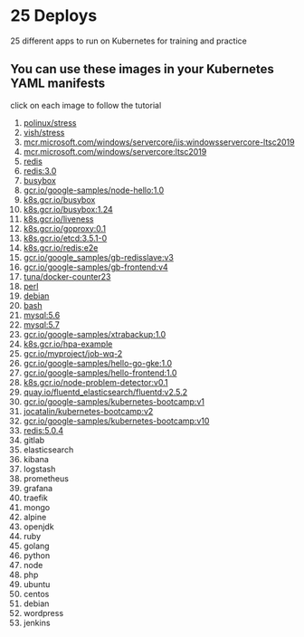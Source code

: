# 25 Deploys
25 different apps to run on Kubernetes for training and practice

## You can use these images in your Kubernetes YAML manifests
click on each image to follow the tutorial

1. [polinux/stress](https://kubernetes.io/docs/tasks/configure-pod-container/assign-memory-resource/)
2. [vish/stress](https://kubernetes.io/docs/tasks/configure-pod-container/assign-cpu-resource/)
3. [mcr.microsoft.com/windows/servercore/iis:windowsservercore-ltsc2019](https://kubernetes.io/docs/tasks/configure-pod-container/configure-gmsa/)
4. [mcr.microsoft.com/windows/servercore:ltsc2019](https://kubernetes.io/docs/tasks/configure-pod-container/configure-runasusername/)
5. [redis](https://kubernetes.io/docs/tasks/configure-pod-container/configure-volume-storage/)
6. [redis:3.0](https://kubernetes.io/docs/tasks/configure-pod-container/translate-compose-kubernetes/)
7. [busybox](https://kubernetes.io/docs/tasks/configure-pod-container/configure-projected-volume-storage/)
8. [gcr.io/google-samples/node-hello:1.0](https://kubernetes.io/docs/tasks/configure-pod-container/security-context/)
9. [k8s.gcr.io/busybox](https://kubernetes.io/docs/tasks/configure-pod-container/configure-liveness-readiness-startup-probes/)
10. [k8s.gcr.io/busybox:1.24](https://kubernetes.io/docs/tasks/inject-data-application/environment-variable-expose-pod-information/)
11. [k8s.gcr.io/liveness](https://kubernetes.io/docs/tasks/configure-pod-container/configure-liveness-readiness-startup-probes/)
12. [k8s.gcr.io/goproxy:0.1](https://kubernetes.io/docs/tasks/configure-pod-container/configure-liveness-readiness-startup-probes/)
13. [k8s.gcr.io/etcd:3.5.1-0](https://kubernetes.io/docs/tasks/configure-pod-container/configure-liveness-readiness-startup-probes/)
14. [k8s.gcr.io/redis:e2e](https://kubernetes.io/docs/tasks/configure-pod-container/translate-compose-kubernetes/)
15. [gcr.io/google_samples/gb-redisslave:v3](https://kubernetes.io/docs/tasks/configure-pod-container/translate-compose-kubernetes/)
16. [gcr.io/google-samples/gb-frontend:v4](https://kubernetes.io/docs/tasks/configure-pod-container/translate-compose-kubernetes/)
17. [tuna/docker-counter23](https://kubernetes.io/docs/tasks/configure-pod-container/translate-compose-kubernetes/)
18. [perl](https://kubernetes.io/docs/tasks/configure-pod-container/translate-compose-kubernetes/)
19. [debian](https://kubernetes.io/docs/tasks/inject-data-application/define-command-argument-container/)
20. [bash](https://kubernetes.io/docs/tasks/inject-data-application/define-environment-variable-container/)
21. [mysql:5.6](https://kubernetes.io/docs/tasks/run-application/run-single-instance-stateful-application/)
22. [mysql:5.7](https://kubernetes.io/docs/tasks/run-application/run-replicated-stateful-application/)
23. [gcr.io/google-samples/xtrabackup:1.0](https://kubernetes.io/docs/tasks/run-application/run-replicated-stateful-application/)
24. [k8s.gcr.io/hpa-example](https://kubernetes.io/docs/tasks/run-application/horizontal-pod-autoscale-walkthrough/)
25. [gcr.io/myproject/job-wq-2](https://kubernetes.io/docs/tasks/job/fine-parallel-processing-work-queue/)
26. [gcr.io/google-samples/hello-go-gke:1.0](https://kubernetes.io/docs/tasks/access-application-cluster/connecting-frontend-backend/)
27. [gcr.io/google-samples/hello-frontend:1.0](https://kubernetes.io/docs/tasks/access-application-cluster/connecting-frontend-backend/)
28. [k8s.gcr.io/node-problem-detector:v0.1](https://kubernetes.io/docs/tasks/debug-application-cluster/monitor-node-health/)
29. [quay.io/fluentd_elasticsearch/fluentd:v2.5.2](https://kubernetes.io/docs/tasks/manage-daemon/update-daemon-set/)
30. [gcr.io/google-samples/kubernetes-bootcamp:v1](https://kubernetes.io/docs/tutorials/kubernetes-basics/deploy-app/deploy-interactive/)
31. [jocatalin/kubernetes-bootcamp:v2](https://kubernetes.io/docs/tutorials/kubernetes-basics/update/update-interactive/)
32. [gcr.io/google-samples/kubernetes-bootcamp:v10](https://kubernetes.io/docs/tutorials/kubernetes-basics/update/update-interactive/)
33. [redis:5.0.4](https://kubernetes.io/docs/tutorials/configuration/configure-redis-using-configmap/)
34. gitlab
35. elasticsearch
36. kibana
37. logstash
38. prometheus
39. grafana
40. traefik
41. mongo
42. alpine
43. openjdk
44. ruby
45. golang
46. python
47. node
48. php
49. ubuntu
50. centos
51. debian
52. wordpress
53. jenkins
